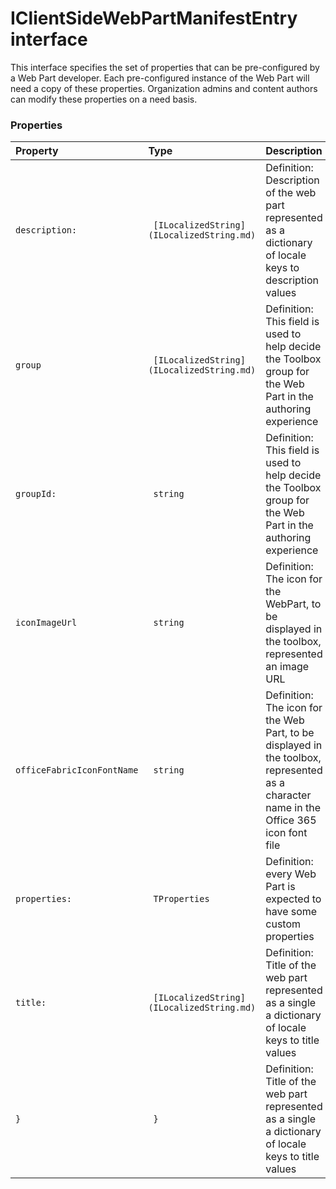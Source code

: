 # IClientSideWebPartManifestEntry<TProperties> interface

This interface specifies the set of properties that can be pre-configured by a Web Part developer. Each 
pre-configured instance of the Web Part will need a copy of these properties. Organization admins and 
content authors can modify these properties on a need basis. 




### Properties

| Property	   | Type	| Description|
|:-------------|:-------|:-----------|
|`description:`      |` [ILocalizedString](ILocalizedString.md)` | Definition: Description of the web part represented as a dictionary of locale keys to description values |
|`group`      |` [ILocalizedString](ILocalizedString.md)` |   Definition: This field is used to help decide the Toolbox group for the Web Part in the authoring  experience |
|`groupId:`      |` string` |   Definition: This field is used to help decide the Toolbox group for the Web Part in the authoring  experience |
|`iconImageUrl`      |` string` | Definition: The icon for the WebPart, to be displayed in the toolbox, represented an image URL |
|`officeFabricIconFontName`      |` string` | Definition: The icon for the Web Part, to be displayed in the toolbox, represented as a character name in the  Office 365 icon font file |
|`properties:`      |` TProperties` | Definition: every Web Part is expected to have some custom properties |
|`title:`      |` [ILocalizedString](ILocalizedString.md)` | Definition: Title of the web part represented as a single a dictionary of locale keys to title values |
|`}`      |` }` | Definition: Title of the web part represented as a single a dictionary of locale keys to title values |




